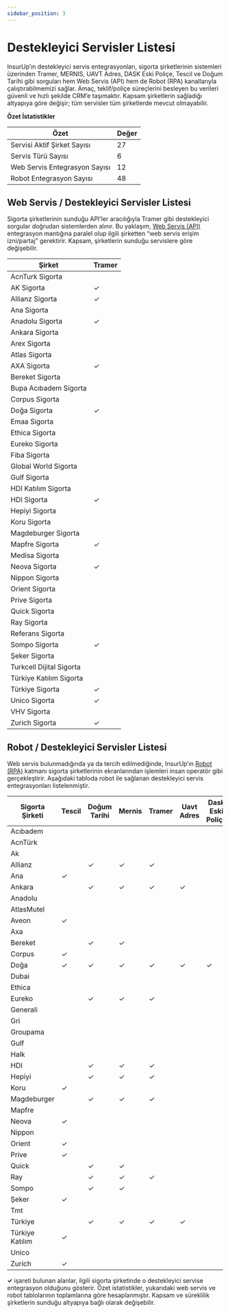 ```yaml
---
sidebar_position: 3
---
```


# Destekleyici Servisler Listesi

InsurUp’ın destekleyici servis entegrasyonları, sigorta şirketlerinin sistemleri üzerinden Tramer, MERNIS, UAVT Adres, DASK Eski Poliçe, Tescil ve Doğum Tarihi gibi sorguları hem Web Servis (API) hem de Robot (RPA) kanallarıyla çalıştırabilmemizi sağlar. Amaç, teklif/poliçe süreçlerini besleyen bu verileri güvenli ve hızlı şekilde CRM’e taşımaktır. Kapsam şirketlerin sağladığı altyapıya göre değişir; tüm servisler tüm şirketlerde mevcut olmayabilir.

**Özet İstatistikler**

| Özet | Değer |
| ---- | ----- |
| Servisi Aktif Şirket Sayısı | 27 |
| Servis Türü Sayısı | 6 |
| Web Servis Entegrasyon Sayısı | 12 |
| Robot Entegrasyon Sayısı | 48 |

## Web Servis / Destekleyici Servisler Listesi
Sigorta şirketlerinin sunduğu API’ler aracılığıyla Tramer gibi destekleyici sorgular doğrudan sistemlerden alınır. Bu yaklaşım, [Web Servis (API)](./web-servis-listesi.md) entegrasyon mantığına paralel olup ilgili şirketten “web servis erişim izni/partaj” gerektirir. Kapsam, şirketlerin sunduğu servislere göre değişebilir.

| Şirket                   | Tramer |
| ------------------------ | ------ |
| AcnTurk Sigorta          |        |
| AK Sigorta               | ✓      |
| Allianz Sigorta          | ✓      |
| Ana Sigorta              |        |
| Anadolu Sigorta          | ✓      |
| Ankara Sigorta           |        |
| Arex Sigorta             |        |
| Atlas Sigorta            |        |
| AXA Sigorta              | ✓      |
| Bereket Sigorta          |        |
| Bupa Acıbadem Sigorta    |        |
| Corpus Sigorta           |        |
| Doğa Sigorta             | ✓      |
| Emaa Sigorta             |        |
| Ethica Sigorta           |        |
| Eureko Sigorta           |        |
| Fiba Sigorta             |        |
| Global World Sigorta     |        |
| Gulf Sigorta             |        |
| HDI Katılım Sigorta      |        |
| HDI Sigorta              | ✓      |
| Hepiyi Sigorta           |        |
| Koru Sigorta             |        |
| Magdeburger Sigorta      |        |
| Mapfre Sigorta           | ✓      |
| Medisa Sigorta           |        |
| Neova Sigorta            | ✓      |
| Nippon Sigorta           |        |
| Orient Sigorta           |        |
| Prive Sigorta            |        |
| Quick Sigorta            |        |
| Ray Sigorta              |        |
| Referans Sigorta         |        |
| Sompo Sigorta            | ✓      |
| Şeker Sigorta            |        |
| Turkcell Dijital Sigorta |        |
| Türkiye Katılım Sigorta  |        |
| Türkiye Sigorta          | ✓      |
| Unico Sigorta            | ✓      |
| VHV Sigorta              |        |
| Zurich Sigorta           | ✓      |

## Robot / Destekleyici Servisler Listesi
Web servis bulunmadığında ya da tercih edilmediğinde, InsurUp’ın [Robot (RPA)](./robot-urun-listesi.md) katmanı sigorta şirketlerinin ekranlarından işlemleri insan operatör gibi gerçekleştirir. Aşağıdaki tabloda robot ile sağlanan destekleyici servis entegrasyonları listelenmiştir.

| Sigorta Şirketi | Tescil | Doğum Tarihi | Mernis | Tramer | Uavt Adres | Dask Eski Poliçe |
| --------------- | ------ | ------------ | ------ | ------ | ---------- | ---------------- |
| Acıbadem        |        |              |        |        |            |                  |
| AcnTürk         |        |              |        |        |            |                  |
| Ak              |        |              |        |        |            |                  |
| Allianz         |        | ✓            | ✓      | ✓      |            |                  |
| Ana             | ✓      |              |        |        |            |                  |
| Ankara          |        | ✓            | ✓      | ✓      | ✓          |                  |
| Anadolu         |        |              |        |        |            |                  |
| AtlasMutel      |        |              |        |        |            |                  |
| Aveon           | ✓      |              |        |        |            |                  |
| Axa             |        |              |        |        |            |                  |
| Bereket         |        | ✓            | ✓      |        |            |                  |
| Corpus          | ✓      |              |        |        |            |                  |
| Doğa            | ✓      | ✓            | ✓      | ✓      | ✓          | ✓                |
| Dubai           |        |              |        |        |            |                  |
| Ethica          |        |              |        |        |            |                  |
| Eureko          |        | ✓            | ✓      | ✓      |            |                  |
| Generali        |        |              |        |        |            |                  |
| Gri             |        |              |        |        |            |                  |
| Groupama        |        |              |        |        |            |                  |
| Gulf            |        |              |        |        |            |                  |
| Halk            |        |              |        |        |            |                  |
| HDI             |        | ✓            | ✓      | ✓      |            |                  |
| Hepiyi          |        | ✓            | ✓      | ✓      |            |                  |
| Koru            | ✓      |              |        |        |            |                  |
| Magdeburger     |        | ✓            | ✓      | ✓      |            |                  |
| Mapfre          |        |              |        |        |            |                  |
| Neova           | ✓      |              |        |        |            |                  |
| Nippon          |        |              |        |        |            |                  |
| Orient          | ✓      |              |        |        |            |                  |
| Prive           | ✓      |              |        |        |            |                  |
| Quick           |        | ✓            | ✓      |        |            |                  |
| Ray             |        | ✓            | ✓      | ✓      |            |                  |
| Sompo           |        | ✓            | ✓      |        |            |                  |
| Şeker           | ✓      |              |        |        |            |                  |
| Tmt             |        |              |        |        |            |                  |
| Türkiye         |        | ✓            | ✓      | ✓      | ✓          |                  |
| Türkiye Katılım | ✓      |              |        |        |            |                  |
| Unico           |        |              |        |        |            |                  |
| Zurich          | ✓      |              |        |        |            |                  |

**✓** işareti bulunan alanlar, ilgili sigorta şirketinde o destekleyici servise entegrasyon olduğunu gösterir. Özet istatistikler, yukarıdaki web servis ve robot tablolarının toplamlarına göre hesaplanmıştır. Kapsam ve süreklilik şirketlerin sunduğu altyapıya bağlı olarak değişebilir.


